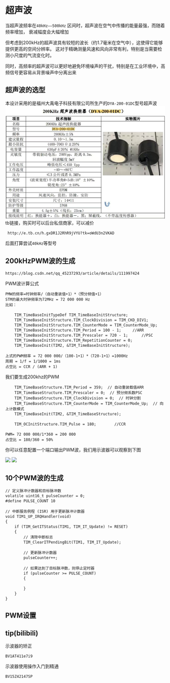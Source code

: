 # 超声波

当超声波频率在`40kHz——500kHz` 区间时，超声波在空气中传播的能量最强，而随着频率增加，
衰减幅度会大幅增加

但考虑到200kHz的超声波具有较短的波长（约1.7毫米在空气中），这使得它能够提供更高的空间分辨率。
这对于精确测量风速和风向非常有利，特别是当需要检测小尺度的气流变化时。

同时，高频率的超声波可以更好地避免环境噪声的干扰，特别是在工业环境中，高频信号更容易从背景噪声中分离出来

## 超声波的选型
本设计采用的是福州大禹电子科技有限公司所生产的`DYA-200-01DC`型号超声波
![](\Picture\DYA-200-01DC.jpg)
tb链接，购买时可以后台私信商家，可以减价
~~~
 http://e.tb.cn/h.gxDR1J2RhR9jVYU?tk=oWdU3n2VKAD 
~~~
后面打算尝试`40kHz`等型号

## 200kHzPWM波的生成

~~~
https://blog.csdn.net/qq_45237293/article/details/111997424
~~~
PWM波计算公式
~~~
PMW的频率=时钟频率/（自动重装值+1）*（预分频值+1）
STM的最大时钟频率为72MHz = 72 000 000 Hz
比如：

    TIM_TimeBaseInitTypeDef TIM_TimeBaseInitStructure;
	TIM_TimeBaseInitStructure.TIM_ClockDivision = TIM_CKD_DIV1;
	TIM_TimeBaseInitStructure.TIM_CounterMode = TIM_CounterMode_Up;
	TIM_TimeBaseInitStructure.TIM_Period = 100 - 1;		//ARR
	TIM_TimeBaseInitStructure.TIM_Prescaler = 720 - 1;		//PSC
	TIM_TimeBaseInitStructure.TIM_RepetitionCounter = 0;
	TIM_TimeBaseInit(TIM2, &TIM_TimeBaseInitStructure);

上式的PWM频率 = 72 000 000/（100-1+1）*（720-1+1）=1000Hz
周期 = 1/f = 1/1000 = 1ms
占空比 = CCR / (ARR + 1)
~~~
我们要生成200khz的PWM
~~~
    TIM_TimeBaseStructure.TIM_Period = 359;  // 自动重装载值ARR
    TIM_TimeBaseStructure.TIM_Prescaler = 0;  // 预分频系数PSC
    TIM_TimeBaseStructure.TIM_ClockDivision = 0;  // 时钟分割
    TIM_TimeBaseStructure.TIM_CounterMode = TIM_CounterMode_Up;  // 向上计数模式
    TIM_TimeBaseInit(TIM2, &TIM_TimeBaseStructure);
    
    TIM_OCInitStructure.TIM_Pulse = 180;		//CCR

PWM= 72 000 000/1*360 = 200 000
占空比 = 180/360 = 50%
~~~
你可以任意配置一个端口输出PWM波，我们用示波器可以观察到下图

![](\Picture\200kHzPWM-1.jpg)
![](\Picture\200kHzPWM-2.jpg)

## 10个PWM波的生成
~~~
// 定义脉冲计数器和目标脉冲数
volatile uint16_t pulseCounter = 0;
#define PULSE_COUNT 10

// 中断服务例程 (ISR) 用于更新脉冲计数器
void TIM1_UP_IRQHandler(void)
{
    if (TIM_GetITStatus(TIM1, TIM_IT_Update) != RESET)
    {
        // 清除中断标志
        TIM_ClearITPendingBit(TIM1, TIM_IT_Update);

        // 更新脉冲计数器
        pulseCounter++;

        // 如果达到了目标脉冲数，则停止定时器
        if (pulseCounter >= PULSE_COUNT)
        {
         
        }
    }
}
~~~

## PWM设置



## tip(bilibili)
示波器的矫正
~~~
BV1AT411e7i9
~~~
示波器使用操作入门到精通
~~~
BV15Z42147SP
~~~

